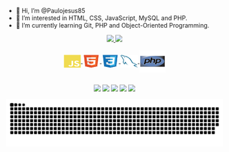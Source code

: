 - 👋 Hi, I’m @Paulojesus85
- 👀 I’m interested in HTML, CSS, JavaScript, MySQL and PHP.
- 🌱 I’m currently learning Git, PHP and Object-Oriented Programming.

<div align="center">
  <a href="https://github.com/paulojesus85">
  <img height="160em" src="https://github-readme-stats.vercel.app/api?username=paulojesus85&show_icons=true&theme=dark&include_all_commits=true&count_private=true"/>
  <img height="160em" src="https://github-readme-stats.vercel.app/api/top-langs/?username=paulojesus85&layout=compact&langs_count=7&theme=dracula"/>
</div>
  
  <div style="display: inline_block" align = "center"><br>
  <img align="center" alt="Paulo-Js" height="30" width="40" src="https://raw.githubusercontent.com/devicons/devicon/master/icons/javascript/javascript-plain.svg">
  <img align="center" alt="Paulo-HTML" height="30" width="40" src="https://raw.githubusercontent.com/devicons/devicon/master/icons/html5/html5-original.svg">
  <img align="center" alt="Paulo-CSS" height="30" width="40" src="https://raw.githubusercontent.com/devicons/devicon/master/icons/css3/css3-original.svg">
  <img align="center" alt="Paulo-Csh" height="30" width="40" src="https://raw.githubusercontent.com/devicons/devicon/master/icons/mysql/mysql-original.svg">
  <img align="center" alt="Paulo-PHP" height="50" width="60" src="https://raw.githubusercontent.com/devicons/devicon/master/icons/php/php-original.svg">
</div>
  
  ##
  
<div style="display: inline_block" align = "center">
        <a href="https://www.youtube.com/c/ProfPauloJesus" target="_blank"><img src="https://img.shields.io/badge/YouTube-FF0000?style=for-the-badge&logo=youtube&logoColor=white" target="_blank"></a>
  <a href="https://instagram.com/profpaulojesus" target="_blank"><img src="https://img.shields.io/badge/-Instagram-%23E4405F?style=for-the-badge&logo=instagram&logoColor=white" target="_blank"></a>
 	<a href="https://twitter.com/ProfPauloJesus" target="_blank"><img src="https://img.shields.io/badge/-Twitter-1ca0f1?style=for-the-badge&labelColor=1ca0f1&logo=twitter&logoColor=white"target="_blank"></a>
  <a href = "mailto:prof.paulojesus@gmail.com"><img src="https://img.shields.io/badge/-Gmail-%23333?style=for-the-badge&logo=gmail&logoColor=white" target="_blank"></a>
  <a href="https://www.linkedin.com//in/paulo-araujo-b6b063192/" target="_blank"><img src="https://img.shields.io/badge/-LinkedIn-%230077B5?style=for-the-badge&logo=linkedin&logoColor=white" target="_blank"></a> 
  
  ![Snake animation](https://github.com/Paulojesus85/Paulojesus85/blob/output/github-contribution-grid-snake.svg)
</div>
  
<!---
Paulojesus85/Paulojesus85 is a ✨ special ✨ repository because its `README.md` (this file) appears on your GitHub profile.
You can click the Preview link to take a look at your changes.
--->

